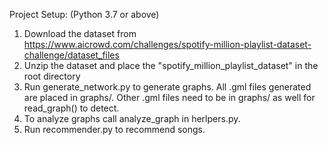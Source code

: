 Project Setup: (Python 3.7 or above)
1. Download the dataset from https://www.aicrowd.com/challenges/spotify-million-playlist-dataset-challenge/dataset_files
2. Unzip the dataset and place the "spotify_million_playlist_dataset" in the root directory
3. Run generate_network.py to generate graphs. All .gml files generated are placed in graphs/. Other .gml files need to be in graphs/ as well for read_graph() to detect.
4. To analyze graphs call analyze_graph in herlpers.py.
5. Run recommender.py to recommend songs. 
